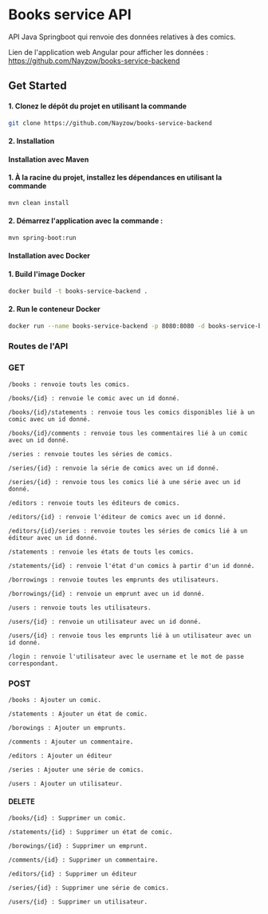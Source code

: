 # Books service API

API Java Springboot qui renvoie des données relatives à des comics.

Lien de l'application web Angular pour afficher les données : https://github.com/Nayzow/books-service-backend

## Get Started

#### 1. Clonez le dépôt du projet en utilisant la commande

```bash
git clone https://github.com/Nayzow/books-service-backend
```

#### 2. Installation

#### Installation avec Maven

#### 1. À la racine du projet, installez les dépendances en utilisant la commande

```bash
mvn clean install
```

#### 2. Démarrez l'application avec la commande :

```bash
mvn spring-boot:run
```

#### Installation avec Docker

#### 1. Build l'image Docker

```bash
docker build -t books-service-backend .
```

####  2. Run le conteneur Docker

```bash
docker run --name books-service-backend -p 8080:8080 -d books-service-backend
```

### Routes de l'API

### GET

```
/books : renvoie touts les comics.
```

```
/books/{id} : renvoie le comic avec un id donné.
```

```
/books/{id}/statements : renvoie tous les comics disponibles lié à un comic avec un id donné.
```

```
/books/{id}/comments : renvoie tous les commentaires lié à un comic avec un id donné.
```

```
/series : renvoie toutes les séries de comics.
```

```
/series/{id} : renvoie la série de comics avec un id donné.
```

```
/series/{id} : renvoie tous les comics lié à une série avec un id donné.
```

```
/editors : renvoie touts les éditeurs de comics.
```

```
/editors/{id} : renvoie l'éditeur de comics avec un id donné.
```

```
/editors/{id}/series : renvoie toutes les séries de comics lié à un éditeur avec un id donné.
```

```
/statements : renvoie les états de touts les comics.
```

```
/statements/{id} : renvoie l'état d'un comics à partir d'un id donné.
```

```
/borrowings : renvoie toutes les emprunts des utilisateurs.
```

```
/borrowings/{id} : renvoie un emprunt avec un id donné.
```

```
/users : renvoie touts les utilisateurs.
```

```
/users/{id} : renvoie un utilisateur avec un id donné.
```

```
/users/{id} : renvoie tous les emprunts lié à un utilisateur avec un id donné.
```

```
/login : renvoie l'utilisateur avec le username et le mot de passe correspondant.
```

### POST

```
/books : Ajouter un comic.
```

```
/statements : Ajouter un état de comic.
```

```
/borowings : Ajouter un emprunts.
```

```
/comments : Ajouter un commentaire.
```

```
/editors : Ajouter un éditeur
```

```
/series : Ajouter une série de comics.
```

```
/users : Ajouter un utilisateur.
```

#### DELETE

```
/books/{id} : Supprimer un comic.
```

```
/statements/{id} : Supprimer un état de comic.
```

```
/borowings/{id} : Supprimer un emprunt.
```

```
/comments/{id} : Supprimer un commentaire.
```

```
/editors/{id} : Supprimer un éditeur
```

```
/series/{id} : Supprimer une série de comics.
```

```
/users/{id} : Supprimer un utilisateur.
```
